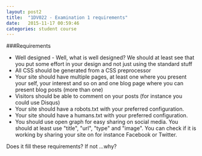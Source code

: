 ```yaml
---
layout: post2
title:  "1DV022 - Examination 1 requirements"
date:   2015-11-17 00:59:46
categories: student course
---
```


###Requirements

* Well designed - Well, what is well designed? We should at least see that you put some effort in your design and not just using the standard stuff
* All CSS should be generated from a CSS preprocessor
* Your site should have multiple pages, at least one where you present your self, your interest and so on and one blog page where you can present blog posts (more than one)
* Visitors should be able to comment on your posts (for instance you could use Disqus)
* Your site should have a robots.txt with your preferred configuration.
* Your site should have a humans.txt with your preferred configuration.
* You should use open graph for easy sharing on social media. You should at least use "title", "url", "type" and "image". You can check if it is working by sharing your site on for instance Facebook or Twitter.

Does it fill these requirements?
If not ...why?